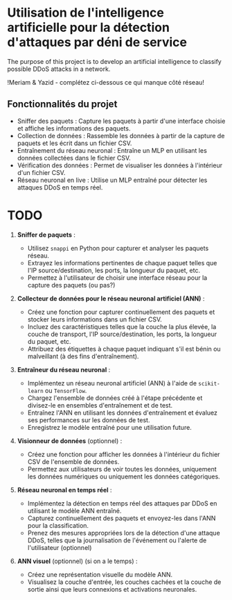 # Utilisation de l'intelligence artificielle pour la détection d'attaques par déni de service
The purpose of this project is to develop an artificial intelligence to classify possible DDoS attacks in a network.

!Meriam & Yazid - complétez ci-dessous ce qui manque côté réseau!

## Fonctionnalités du projet
- Sniffer des paquets : Capture les paquets à partir d'une interface choisie et affiche les informations des paquets.
- Collection de données : Rassemble les données à partir de la capture de paquets et les écrit dans un fichier CSV.
- Entraînement du réseau neuronal : Entraîne un MLP en utilisant les données collectées dans le fichier CSV.
- Vérification des données : Permet de visualiser les données à l'intérieur d'un fichier CSV.
- Réseau neuronal en live : Utilise un MLP entraîné pour détecter les attaques DDoS en temps réel.

# TODO

1. **Sniffer de paquets** :
    - Utilisez `snappi` en Python pour capturer et analyser les paquets réseau.
    - Extrayez les informations pertinentes de chaque paquet telles que l'IP source/destination, les ports, la longueur du paquet, etc.
    - Permettez à l'utilisateur de choisir une interface réseau pour la capture des paquets (ou pas?)

2. **Collecteur de données pour le réseau neuronal artificiel (ANN)** :
    - Créez une fonction pour capturer continuellement des paquets et stocker leurs informations dans un fichier CSV.
    - Incluez des caractéristiques telles que la couche la plus élevée, la couche de transport, l'IP source/destination, les ports, la longueur du paquet, etc.
    - Attribuez des étiquettes à chaque paquet indiquant s'il est bénin ou malveillant (à des fins d'entraînement).

3. **Entraîneur du réseau neuronal** :
    - Implémentez un réseau neuronal artificiel (ANN) à l'aide de `scikit-learn` ou `TensorFlow`.
    - Chargez l'ensemble de données créé à l'étape précédente et divisez-le en ensembles d'entraînement et de test.
    - Entraînez l'ANN en utilisant les données d'entraînement et évaluez ses performances sur les données de test.
    - Enregistrez le modèle entraîné pour une utilisation future.

4. **Visionneur de données** (optionnel) :
    - Créez une fonction pour afficher les données à l'intérieur du fichier CSV de l'ensemble de données.
    - Permettez aux utilisateurs de voir toutes les données, uniquement les données numériques ou uniquement les données catégoriques.

5. **Réseau neuronal en temps réel** :
    - Implémentez la détection en temps réel des attaques par DDoS en utilisant le modèle ANN entraîné.
    - Capturez continuellement des paquets et envoyez-les dans l'ANN pour la classification.
    - Prenez des mesures appropriées lors de la détection d'une attaque DDoS, telles que la journalisation de l'événement ou l'alerte de l'utilisateur (optionnel)

6. **ANN visuel** (optionnel) (si on a le temps) :
    - Créez une représentation visuelle du modèle ANN.
    - Visualisez la couche d'entrée, les couches cachées et la couche de sortie ainsi que leurs connexions et activations neuronales.

